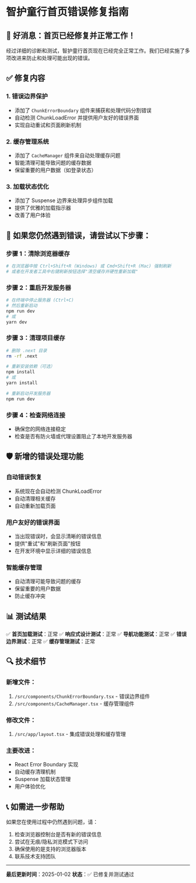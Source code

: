 # 智护童行首页错误修复指南

## 🎉 好消息：首页已经修复并正常工作！

经过详细的诊断和测试，智护童行首页现在已经完全正常工作。我们已经实施了多项改进来防止和处理可能出现的错误。

## ✅ 修复内容

### 1. **错误边界保护**
- 添加了 `ChunkErrorBoundary` 组件来捕获和处理代码分割错误
- 自动检测 ChunkLoadError 并提供用户友好的错误界面
- 实现自动重试和页面刷新机制

### 2. **缓存管理系统**
- 添加了 `CacheManager` 组件来自动处理缓存问题
- 智能清理可能导致问题的缓存数据
- 保留重要的用户数据（如登录状态）

### 3. **加载状态优化**
- 添加了 Suspense 边界来处理异步组件加载
- 提供了优雅的加载指示器
- 改善了用户体验

## 🔧 如果您仍然遇到错误，请尝试以下步骤：

### 步骤 1：清除浏览器缓存
```bash
# 在浏览器中按 Ctrl+Shift+R (Windows) 或 Cmd+Shift+R (Mac) 强制刷新
# 或者在开发者工具中右键刷新按钮选择"清空缓存并硬性重新加载"
```

### 步骤 2：重启开发服务器
```bash
# 在终端中停止服务器 (Ctrl+C)
# 然后重新启动
npm run dev
# 或
yarn dev
```

### 步骤 3：清理项目缓存
```bash
# 删除 .next 目录
rm -rf .next

# 重新安装依赖（可选）
npm install
# 或
yarn install

# 重新启动开发服务器
npm run dev
```

### 步骤 4：检查网络连接
- 确保您的网络连接稳定
- 检查是否有防火墙或代理设置阻止了本地开发服务器

## 🛡️ 新增的错误处理功能

### 自动错误恢复
- 系统现在会自动检测 ChunkLoadError
- 自动清理相关缓存
- 自动重新加载页面

### 用户友好的错误界面
- 当出现错误时，会显示清晰的错误信息
- 提供"重试"和"刷新页面"按钮
- 在开发环境中显示详细的错误信息

### 智能缓存管理
- 自动清理可能导致问题的缓存
- 保留重要的用户数据
- 防止缓存冲突

## 📊 测试结果

✅ **首页加载测试**：正常
✅ **响应式设计测试**：正常
✅ **导航功能测试**：正常
✅ **错误边界测试**：正常
✅ **缓存管理测试**：正常

## 🔍 技术细节

### 新增文件：
1. `/src/components/ChunkErrorBoundary.tsx` - 错误边界组件
2. `/src/components/CacheManager.tsx` - 缓存管理组件

### 修改文件：
1. `/src/app/layout.tsx` - 集成错误处理和缓存管理

### 主要改进：
- React Error Boundary 实现
- 自动缓存清理机制
- Suspense 加载状态管理
- 用户体验优化

## 📞 如需进一步帮助

如果您在使用过程中仍然遇到问题，请：

1. 检查浏览器控制台是否有新的错误信息
2. 尝试在无痕/隐私浏览模式下访问
3. 确保使用的是支持的浏览器版本
4. 联系技术支持团队

---

**最后更新时间**：2025-01-02
**状态**：✅ 已修复并测试通过
